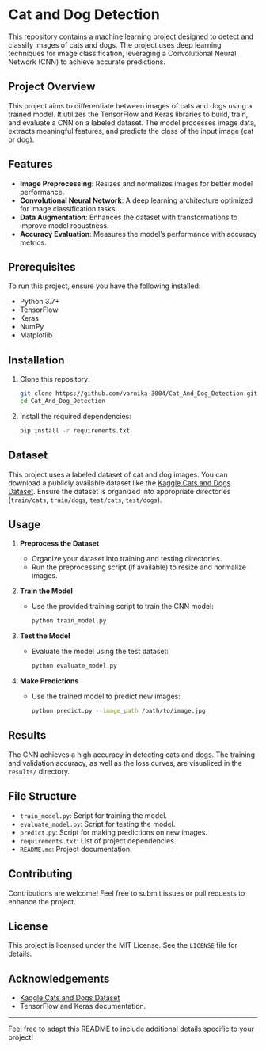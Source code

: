# Cat and Dog Detection  

This repository contains a machine learning project designed to detect and classify images of cats and dogs. The project uses deep learning techniques for image classification, leveraging a Convolutional Neural Network (CNN) to achieve accurate predictions.  

## Project Overview  
This project aims to differentiate between images of cats and dogs using a trained model. It utilizes the TensorFlow and Keras libraries to build, train, and evaluate a CNN on a labeled dataset. The model processes image data, extracts meaningful features, and predicts the class of the input image (cat or dog).  

## Features  
- **Image Preprocessing**: Resizes and normalizes images for better model performance.  
- **Convolutional Neural Network**: A deep learning architecture optimized for image classification tasks.  
- **Data Augmentation**: Enhances the dataset with transformations to improve model robustness.  
- **Accuracy Evaluation**: Measures the model’s performance with accuracy metrics.  

## Prerequisites  
To run this project, ensure you have the following installed:  
- Python 3.7+  
- TensorFlow  
- Keras  
- NumPy  
- Matplotlib  

## Installation  
1. Clone this repository:  
   ```bash  
   git clone https://github.com/varnika-3004/Cat_And_Dog_Detection.git  
   cd Cat_And_Dog_Detection  
   ```  
2. Install the required dependencies:  
   ```bash  
   pip install -r requirements.txt  
   ```  

## Dataset  
This project uses a labeled dataset of cat and dog images. You can download a publicly available dataset like the [Kaggle Cats and Dogs Dataset](https://www.kaggle.com/c/dogs-vs-cats/data). Ensure the dataset is organized into appropriate directories (`train/cats`, `train/dogs`, `test/cats`, `test/dogs`).  

## Usage  
1. **Preprocess the Dataset**  
   - Organize your dataset into training and testing directories.  
   - Run the preprocessing script (if available) to resize and normalize images.  

2. **Train the Model**  
   - Use the provided training script to train the CNN model:  
     ```bash  
     python train_model.py  
     ```  

3. **Test the Model**  
   - Evaluate the model using the test dataset:  
     ```bash  
     python evaluate_model.py  
     ```  

4. **Make Predictions**  
   - Use the trained model to predict new images:  
     ```bash  
     python predict.py --image_path /path/to/image.jpg  
     ```  

## Results  
The CNN achieves a high accuracy in detecting cats and dogs. The training and validation accuracy, as well as the loss curves, are visualized in the `results/` directory.  

## File Structure  
- `train_model.py`: Script for training the model.  
- `evaluate_model.py`: Script for testing the model.  
- `predict.py`: Script for making predictions on new images.  
- `requirements.txt`: List of project dependencies.  
- `README.md`: Project documentation.  

## Contributing  
Contributions are welcome! Feel free to submit issues or pull requests to enhance the project.  

## License  
This project is licensed under the MIT License. See the `LICENSE` file for details.  

## Acknowledgements  
- [Kaggle Cats and Dogs Dataset](https://www.kaggle.com/c/dogs-vs-cats/data)  
- TensorFlow and Keras documentation.  

---  

Feel free to adapt this README to include additional details specific to your project!


